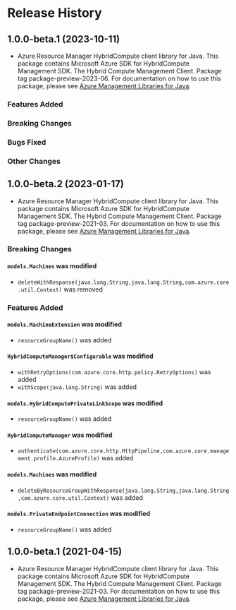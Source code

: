 # Release History

## 1.0.0-beta.1 (2023-10-11)

- Azure Resource Manager HybridCompute client library for Java. This package contains Microsoft Azure SDK for HybridCompute Management SDK. The Hybrid Compute Management Client. Package tag package-preview-2023-06. For documentation on how to use this package, please see [Azure Management Libraries for Java](https://aka.ms/azsdk/java/mgmt).

### Features Added

### Breaking Changes

### Bugs Fixed

### Other Changes

## 1.0.0-beta.2 (2023-01-17)

- Azure Resource Manager HybridCompute client library for Java. This package contains Microsoft Azure SDK for HybridCompute Management SDK. The Hybrid Compute Management Client. Package tag package-preview-2021-03. For documentation on how to use this package, please see [Azure Management Libraries for Java](https://aka.ms/azsdk/java/mgmt).

### Breaking Changes

#### `models.Machines` was modified

* `deleteWithResponse(java.lang.String,java.lang.String,com.azure.core.util.Context)` was removed

### Features Added

#### `models.MachineExtension` was modified

* `resourceGroupName()` was added

#### `HybridComputeManager$Configurable` was modified

* `withRetryOptions(com.azure.core.http.policy.RetryOptions)` was added
* `withScope(java.lang.String)` was added

#### `models.HybridComputePrivateLinkScope` was modified

* `resourceGroupName()` was added

#### `HybridComputeManager` was modified

* `authenticate(com.azure.core.http.HttpPipeline,com.azure.core.management.profile.AzureProfile)` was added

#### `models.Machines` was modified

* `deleteByResourceGroupWithResponse(java.lang.String,java.lang.String,com.azure.core.util.Context)` was added

#### `models.PrivateEndpointConnection` was modified

* `resourceGroupName()` was added

## 1.0.0-beta.1 (2021-04-15)

- Azure Resource Manager HybridCompute client library for Java. This package contains Microsoft Azure SDK for HybridCompute Management SDK. The Hybrid Compute Management Client. Package tag package-preview-2021-03. For documentation on how to use this package, please see [Azure Management Libraries for Java](https://aka.ms/azsdk/java/mgmt).
